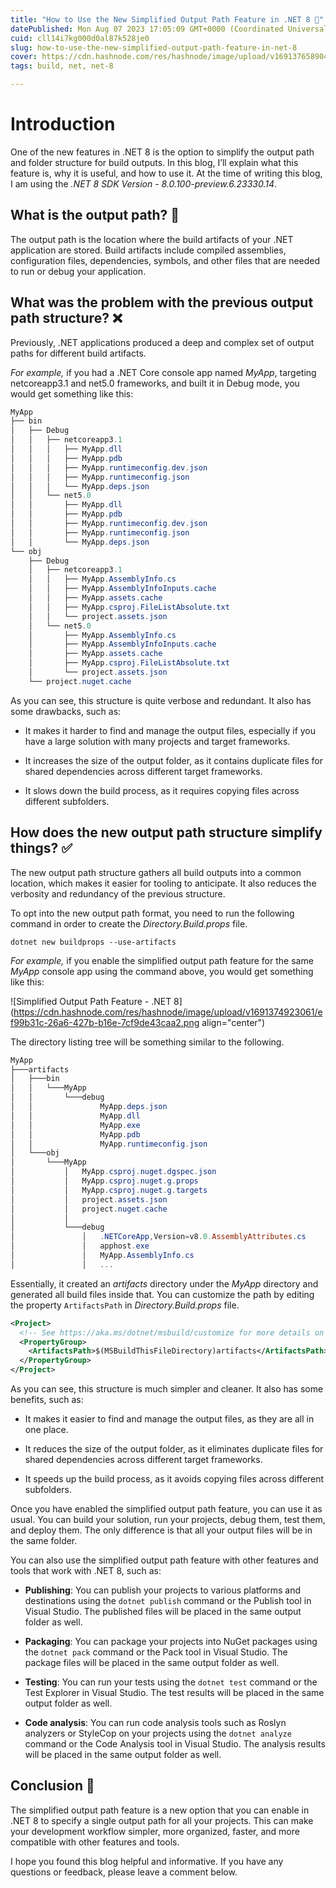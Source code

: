 ```yaml
---
title: "How to Use the New Simplified Output Path Feature in .NET 8 🚀"
datePublished: Mon Aug 07 2023 17:05:09 GMT+0000 (Coordinated Universal Time)
cuid: cll14i7kg000d0al87k528je0
slug: how-to-use-the-new-simplified-output-path-feature-in-net-8
cover: https://cdn.hashnode.com/res/hashnode/image/upload/v1691376589044/f28f77b4-de87-4b7a-8cc8-a9fbd36731fc.jpeg
tags: build, net, net-8

---
```


# Introduction

One of the new features in .NET 8 is the option to simplify the output path and folder structure for build outputs. In this blog, I’ll explain what this feature is, why it is useful, and how to use it. At the time of writing this blog, I am using the *.NET 8 SDK Version - 8.0.100-preview.6.23330.14*.

## What is the output path? 📂

The output path is the location where the build artifacts of your .NET application are stored. Build artifacts include compiled assemblies, configuration files, dependencies, symbols, and other files that are needed to run or debug your application.

## What was the problem with the previous output path structure? ❌

Previously, .NET applications produced a deep and complex set of output paths for different build artifacts.

*For example,* if you had a .NET Core console app named *MyApp*, targeting netcoreapp3.1 and net5.0 frameworks, and built it in Debug mode, you would get something like this:

```powershell
MyApp
├── bin
│   ├── Debug
│   │   ├── netcoreapp3.1
│   │   │   ├── MyApp.dll
│   │   │   ├── MyApp.pdb
│   │   │   ├── MyApp.runtimeconfig.dev.json
│   │   │   ├── MyApp.runtimeconfig.json
│   │   │   └── MyApp.deps.json
│   │   └── net5.0
│   │       ├── MyApp.dll
│   │       ├── MyApp.pdb
│   │       ├── MyApp.runtimeconfig.dev.json
│   │       ├── MyApp.runtimeconfig.json
│   │       └── MyApp.deps.json
└── obj
    ├── Debug
    │   ├── netcoreapp3.1
    │   │   ├── MyApp.AssemblyInfo.cs
    │   │   ├── MyApp.AssemblyInfoInputs.cache
    │   │   ├── MyApp.assets.cache
    │   │   ├── MyApp.csproj.FileListAbsolute.txt
    │   │   └── project.assets.json
    │   └── net5.0
    │       ├── MyApp.AssemblyInfo.cs
    │       ├── MyApp.AssemblyInfoInputs.cache
    │       ├── MyApp.assets.cache
    │       ├── MyApp.csproj.FileListAbsolute.txt
    │       └── project.assets.json
    └── project.nuget.cache
```

As you can see, this structure is quite verbose and redundant. It also has some drawbacks, such as:

* It makes it harder to find and manage the output files, especially if you have a large solution with many projects and target frameworks.
    
* It increases the size of the output folder, as it contains duplicate files for shared dependencies across different target frameworks.
    
* It slows down the build process, as it requires copying files across different subfolders.
    

## How does the new output path structure simplify things? ✅

The new output path structure gathers all build outputs into a common location, which makes it easier for tooling to anticipate. It also reduces the verbosity and redundancy of the previous structure.

To opt into the new output path format, you need to run the following command in order to create the *Directory.Build.props* file.

`dotnet new buildprops --use-artifacts`

*For example,* if you enable the simplified output path feature for the same *MyApp* console app using the command above, you would get something like this:

![Simplified Output Path Feature - .NET 8](https://cdn.hashnode.com/res/hashnode/image/upload/v1691374923061/ef99b31c-26a6-427b-b16e-7cf9de43caa2.png align="center")

The directory listing tree will be something similar to the following.

```powershell
MyApp
├───artifacts
│   ├───bin
│   │   └───MyApp
│   │       └───debug
│   │               MyApp.deps.json
│   │               MyApp.dll
│   │               MyApp.exe
│   │               MyApp.pdb
│   │               MyApp.runtimeconfig.json
│   └───obj
│       └───MyApp
│           │   MyApp.csproj.nuget.dgspec.json
│           │   MyApp.csproj.nuget.g.props
│           │   MyApp.csproj.nuget.g.targets
│           │   project.assets.json
│           │   project.nuget.cache
│           │
│           └───debug
│               │   .NETCoreApp,Version=v8.0.AssemblyAttributes.cs
│               │   apphost.exe
│               │   MyApp.AssemblyInfo.cs
│               │   ...
```

Essentially, it created an *artifacts* directory under the *MyApp* directory and generated all build files inside that. You can customize the path by editing the property `ArtifactsPath` in *Directory.Build.props* file.

```xml
<Project>
  <!-- See https://aka.ms/dotnet/msbuild/customize for more details on customizing your build -->
  <PropertyGroup>
    <ArtifactsPath>$(MSBuildThisFileDirectory)artifacts</ArtifactsPath>
  </PropertyGroup>
</Project>
```

As you can see, this structure is much simpler and cleaner. It also has some benefits, such as:

* It makes it easier to find and manage the output files, as they are all in one place.
    
* It reduces the size of the output folder, as it eliminates duplicate files for shared dependencies across different target frameworks.
    
* It speeds up the build process, as it avoids copying files across different subfolders.
    

Once you have enabled the simplified output path feature, you can use it as usual. You can build your solution, run your projects, debug them, test them, and deploy them. The only difference is that all your output files will be in the same folder.

You can also use the simplified output path feature with other features and tools that work with .NET 8, such as:

* **Publishing**: You can publish your projects to various platforms and destinations using the `dotnet publish` command or the Publish tool in Visual Studio. The published files will be placed in the same output folder as well.
    
* **Packaging**: You can package your projects into NuGet packages using the `dotnet pack` command or the Pack tool in Visual Studio. The package files will be placed in the same output folder as well.
    
* **Testing**: You can run your tests using the `dotnet test` command or the Test Explorer in Visual Studio. The test results will be placed in the same output folder as well.
    
* **Code analysis**: You can run code analysis tools such as Roslyn analyzers or StyleCop on your projects using the `dotnet analyze` command or the Code Analysis tool in Visual Studio. The analysis results will be placed in the same output folder as well.
    

## Conclusion 🎉

The simplified output path feature is a new option that you can enable in .NET 8 to specify a single output path for all your projects. This can make your development workflow simpler, more organized, faster, and more compatible with other features and tools.

I hope you found this blog helpful and informative. If you have any questions or feedback, please leave a comment below.